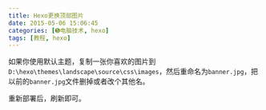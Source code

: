 ```yaml
---
title: Hexo更换顶部图片
date: 2015-05-06 15:06:45
categories: [➎电脑技术, hexo]
tags: [教程, hexo]
---
```


如果你使用默认主题，复制一张你喜欢的图片到`D:\hexo\themes\landscape\source\css\images`，然后重命名为`banner.jpg`，把以前的`banner.jpg`文件删掉或者改个其他名。

重新部署后，刷新即可。